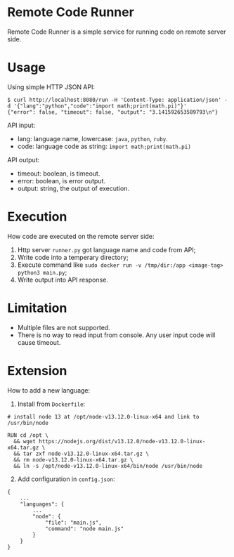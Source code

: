 # Remote Code Runner

Remote Code Runner is a simple service for running code on remote server side.

# Usage

Using simple HTTP JSON API:

```
$ curl http://localhost:8080/run -H 'Content-Type: application/json' -d '{"lang":"python","code":"import math;print(math.pi)"}'
{"error": false, "timeout": false, "output": "3.141592653589793\n"}
```

API input:

- lang: language name, lowercase: `java`, `python`, `ruby`.
- code: language code as string: `import math;print(math.pi)`

API output:

- timeout: boolean, is timeout.
- error: boolean, is error output.
- output: string, the output of execution.

# Execution

How code are executed on the remote server side:

1. Http server `runner.py` got language name and code from API;
2. Write code into a temperary directory;
3. Execute command like `sudo docker run -v /tmp/dir:/app <image-tag> python3 main.py`;
4. Write output into API response.

# Limitation

- Multiple files are not supported.
- There is no way to read input from console. Any user input code will cause timeout.

# Extension

How to add a new language:

1. Install from `Dockerfile`:

```
# install node 13 at /opt/node-v13.12.0-linux-x64 and link to /usr/bin/node

RUN cd /opt \
  && wget https://nodejs.org/dist/v13.12.0/node-v13.12.0-linux-x64.tar.gz \
  && tar zxf node-v13.12.0-linux-x64.tar.gz \
  && rm node-v13.12.0-linux-x64.tar.gz \
  && ln -s /opt/node-v13.12.0-linux-x64/bin/node /usr/bin/node
```

2. Add configuration in `config.json`:

```
{
    ...
    "languages": {
        ...
        "node": {
            "file": "main.js",
            "command": "node main.js"
        }
    }
}
```
